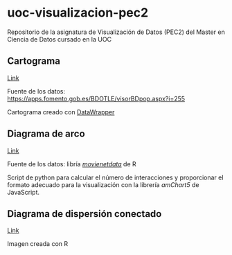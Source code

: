 # uoc-visualizacion-pec2
Repositorio de la asignatura de Visualización de Datos (PEC2) del Master en Ciencia de Datos cursado en la UOC

## Cartograma
[Link](https://bit.ly/ldp-cartograma)

Fuente de los datos: https://apps.fomento.gob.es/BDOTLE/visorBDpop.aspx?i=255

Cartograma creado con [DataWrapper](https://www.datawrapper.de/)


## Diagrama de arco
[Link](https://bit.ly/ldp-arco)

Fuente de los datos: libría [_movienetdata_](https://petejon.es/posts/2020-03-03-movienetdata/) de R

Script de python para calcular el número de interacciones y proporcionar el formato adecuado para la visualización con la librería _amChart5_ de JavaScript.


## Diagrama de dispersión conectado
[Link](https://bit.ly/ldp-scatter)

Imagen creada con R


